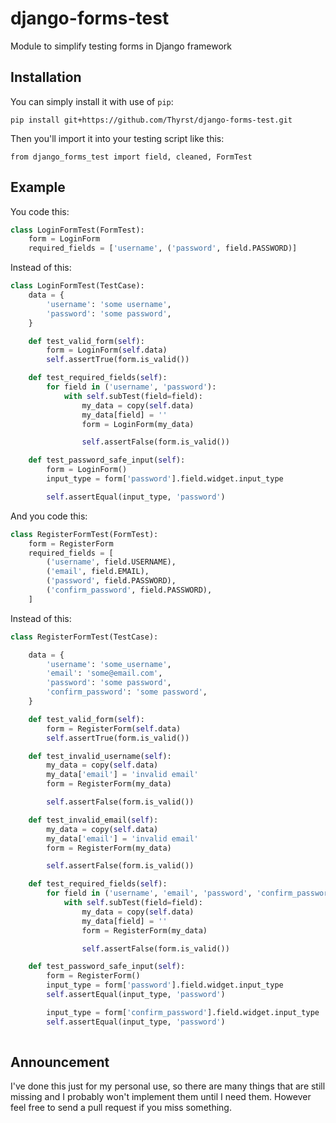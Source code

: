 # django-forms-test
Module to simplify testing forms in Django framework

## Installation

You can simply install it with use of `pip`:

`pip install git+https://github.com/Thyrst/django-forms-test.git`

Then you'll import it into your testing script like this:

`from django_forms_test import field, cleaned, FormTest`

## Example

You code this:

```python
class LoginFormTest(FormTest):
    form = LoginForm
    required_fields = ['username', ('password', field.PASSWORD)]
```

Instead of this:

```python
class LoginFormTest(TestCase):
    data = {
        'username': 'some username',
        'password': 'some password',
    }

    def test_valid_form(self):
        form = LoginForm(self.data)
        self.assertTrue(form.is_valid())

    def test_required_fields(self):
        for field in ('username', 'password'):
            with self.subTest(field=field):
                my_data = copy(self.data)
                my_data[field] = ''
                form = LoginForm(my_data)

                self.assertFalse(form.is_valid())

    def test_password_safe_input(self):
        form = LoginForm()
        input_type = form['password'].field.widget.input_type

        self.assertEqual(input_type, 'password')
```

And you code this:

```python
class RegisterFormTest(FormTest):
    form = RegisterForm
    required_fields = [
        ('username', field.USERNAME),
        ('email', field.EMAIL),
        ('password', field.PASSWORD),
        ('confirm_password', field.PASSWORD),
    ]
```

Instead of this:

```python
class RegisterFormTest(TestCase):

    data = {
        'username': 'some_username',
        'email': 'some@email.com',
        'password': 'some password',
        'confirm_password': 'some password',
    }

    def test_valid_form(self):
        form = RegisterForm(self.data)
        self.assertTrue(form.is_valid())

    def test_invalid_username(self):
        my_data = copy(self.data)
        my_data['email'] = 'invalid email'
        form = RegisterForm(my_data)

        self.assertFalse(form.is_valid())

    def test_invalid_email(self):
        my_data = copy(self.data)
        my_data['email'] = 'invalid email'
        form = RegisterForm(my_data)

        self.assertFalse(form.is_valid())

    def test_required_fields(self):
        for field in ('username', 'email', 'password', 'confirm_password'):
            with self.subTest(field=field):
                my_data = copy(self.data)
                my_data[field] = ''
                form = RegisterForm(my_data)

                self.assertFalse(form.is_valid())

    def test_password_safe_input(self):
        form = RegisterForm()
        input_type = form['password'].field.widget.input_type
        self.assertEqual(input_type, 'password')

        input_type = form['confirm_password'].field.widget.input_type
        self.assertEqual(input_type, 'password')
        
  ```
  ## Announcement
  
  I've done this just for my personal use, so there are many things that are still missing and I probably won't implement them until I need them. However feel free to send a pull request if you miss something.
  
